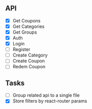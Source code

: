 ## API
 
- [x] Get Coupons
- [x] Get Categories
- [x] Get Groups
- [x] Auth
- [x] Login 
- [ ] Register
- [ ] Create Category
- [ ] Create Coupon
- [ ] Redem Coupon

## Tasks

- [ ] Group related api to a single file
- [x] Store filters by react-router params